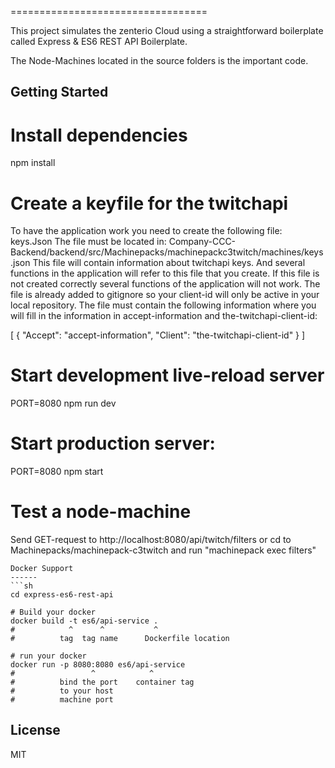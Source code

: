 
==================================

This project simulates the zenterio Cloud using a straightforward boilerplate called Express & ES6 REST API Boilerplate.

The Node-Machines located in the source folders is the important code.

Getting Started
---------------

# Install dependencies
npm install

# Create a keyfile for the twitchapi
To have the application work you need to create the following file: keys.Json
The file must be located in: Company-CCC-Backend/backend/src/Machinepacks/machinepackc3twitch/machines/keys.json
This file will contain information about twitchapi keys. And several functions in the application will refer to this file that you create.
If this file is not created correctly several functions of the application will not work.
The file is already added to gitignore so your client-id will only be active in your local repository.
The file must contain the following information where you will fill in the information in accept-information and the-twitchapi-client-id:

[
  {
   "Accept": "accept-information",
   "Client": "the-twitchapi-client-id"
  }
]

# Start development live-reload server
PORT=8080 npm run dev

# Start production server:
PORT=8080 npm start

# Test a node-machine
Send GET-request to http://localhost:8080/api/twitch/filters or
cd to Machinepacks/machinepack-c3twitch and run "machinepack exec filters"
```
Docker Support
------
```sh
cd express-es6-rest-api

# Build your docker
docker build -t es6/api-service .
#            ^      ^           ^
#          tag  tag name      Dockerfile location

# run your docker
docker run -p 8080:8080 es6/api-service
#                 ^            ^
#          bind the port    container tag
#          to your host
#          machine port   

```

License
-------

MIT
